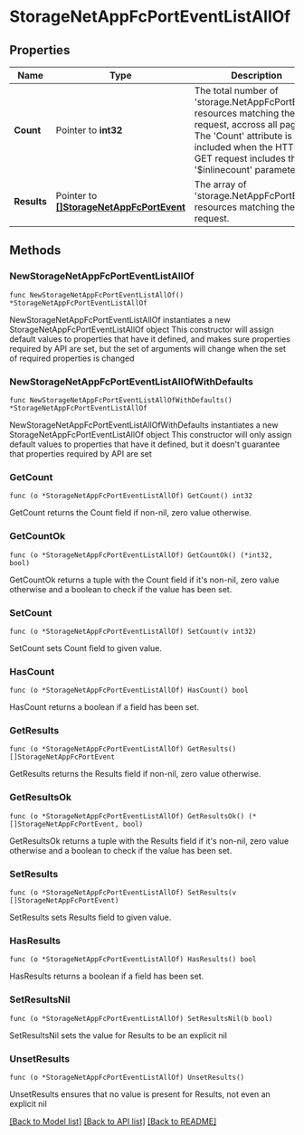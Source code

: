 # StorageNetAppFcPortEventListAllOf

## Properties

Name | Type | Description | Notes
------------ | ------------- | ------------- | -------------
**Count** | Pointer to **int32** | The total number of &#39;storage.NetAppFcPortEvent&#39; resources matching the request, accross all pages. The &#39;Count&#39; attribute is included when the HTTP GET request includes the &#39;$inlinecount&#39; parameter. | [optional] 
**Results** | Pointer to [**[]StorageNetAppFcPortEvent**](StorageNetAppFcPortEvent.md) | The array of &#39;storage.NetAppFcPortEvent&#39; resources matching the request. | [optional] 

## Methods

### NewStorageNetAppFcPortEventListAllOf

`func NewStorageNetAppFcPortEventListAllOf() *StorageNetAppFcPortEventListAllOf`

NewStorageNetAppFcPortEventListAllOf instantiates a new StorageNetAppFcPortEventListAllOf object
This constructor will assign default values to properties that have it defined,
and makes sure properties required by API are set, but the set of arguments
will change when the set of required properties is changed

### NewStorageNetAppFcPortEventListAllOfWithDefaults

`func NewStorageNetAppFcPortEventListAllOfWithDefaults() *StorageNetAppFcPortEventListAllOf`

NewStorageNetAppFcPortEventListAllOfWithDefaults instantiates a new StorageNetAppFcPortEventListAllOf object
This constructor will only assign default values to properties that have it defined,
but it doesn't guarantee that properties required by API are set

### GetCount

`func (o *StorageNetAppFcPortEventListAllOf) GetCount() int32`

GetCount returns the Count field if non-nil, zero value otherwise.

### GetCountOk

`func (o *StorageNetAppFcPortEventListAllOf) GetCountOk() (*int32, bool)`

GetCountOk returns a tuple with the Count field if it's non-nil, zero value otherwise
and a boolean to check if the value has been set.

### SetCount

`func (o *StorageNetAppFcPortEventListAllOf) SetCount(v int32)`

SetCount sets Count field to given value.

### HasCount

`func (o *StorageNetAppFcPortEventListAllOf) HasCount() bool`

HasCount returns a boolean if a field has been set.

### GetResults

`func (o *StorageNetAppFcPortEventListAllOf) GetResults() []StorageNetAppFcPortEvent`

GetResults returns the Results field if non-nil, zero value otherwise.

### GetResultsOk

`func (o *StorageNetAppFcPortEventListAllOf) GetResultsOk() (*[]StorageNetAppFcPortEvent, bool)`

GetResultsOk returns a tuple with the Results field if it's non-nil, zero value otherwise
and a boolean to check if the value has been set.

### SetResults

`func (o *StorageNetAppFcPortEventListAllOf) SetResults(v []StorageNetAppFcPortEvent)`

SetResults sets Results field to given value.

### HasResults

`func (o *StorageNetAppFcPortEventListAllOf) HasResults() bool`

HasResults returns a boolean if a field has been set.

### SetResultsNil

`func (o *StorageNetAppFcPortEventListAllOf) SetResultsNil(b bool)`

 SetResultsNil sets the value for Results to be an explicit nil

### UnsetResults
`func (o *StorageNetAppFcPortEventListAllOf) UnsetResults()`

UnsetResults ensures that no value is present for Results, not even an explicit nil

[[Back to Model list]](../README.md#documentation-for-models) [[Back to API list]](../README.md#documentation-for-api-endpoints) [[Back to README]](../README.md)


